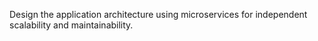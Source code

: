 Design the application architecture using microservices for independent scalability and maintainability.